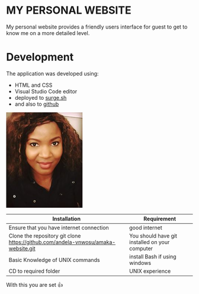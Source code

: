# MY PERSONAL WEBSITE

My personal website provides a friendly users interface for guest to get to know me on a more detailed level.

# Development

The application was developed using:
* HTML and CSS 
* Visual Studio Code editor
* deployed to [surge.sh](http://chiamaka.surge.sh/)
* and also to [github](https://nwosuchiamaka.github.io/)


![This is me](images/5.jpg)

Installation | Requirement
------------ |  -------------
Ensure that you have internet connection | good internet
Clone the repository git clone https://github.com/andela-vnwosu/amaka-website.git | You should have git installed on your computer
Basic Knowledge of UNIX commands | install Bash if using windows
CD to required folder | UNIX experience


With this you are set   :+1:
